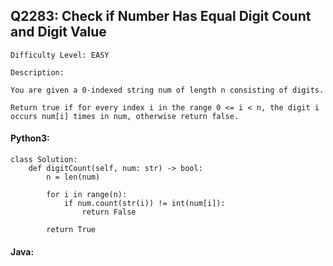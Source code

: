 ## Q2283: Check if Number Has Equal Digit Count and Digit Value

```
Difficulty Level: EASY
```

```
Description:

You are given a 0-indexed string num of length n consisting of digits.

Return true if for every index i in the range 0 <= i < n, the digit i occurs num[i] times in num, otherwise return false.
```

#### Python3:

```
class Solution:
    def digitCount(self, num: str) -> bool:
        n = len(num)

        for i in range(n):
            if num.count(str(i)) != int(num[i]):
                return False

        return True
```

#### Java:

```

```